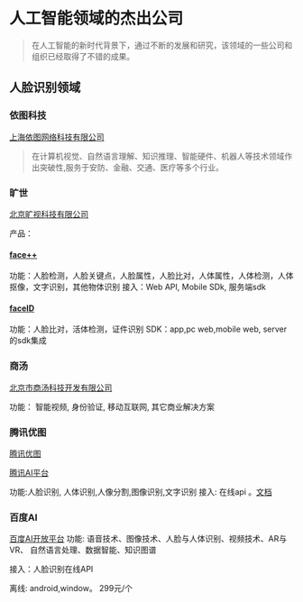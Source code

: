 # 人工智能领域的杰出公司

> 在人工智能的新时代背景下，通过不断的发展和研究，该领域的一些公司和组织已经取得了不错的成果。

## 人脸识别领域

### 依图科技

[上海依图网络科技有限公司](http://www.yitutech.com/)

> 在计算机视觉、自然语言理解、知识推理、智能硬件、机器人等技术领域作出突破性,服务于安防、金融、交通、医疗等多个行业。


### 旷世

[北京旷视科技有限公司](https://www.megvii.com/)

产品：

#### [face++](https://www.faceplusplus.com.cn/)

功能：人脸检测，人脸关键点，人脸属性，人脸比对，人体属性，人体检测，人体抠像，文字识别，其他物体识别
接入：Web API, Mobile SDk, 服务端sdk

#### [faceID](https://www.faceplusplus.com.cn/)

功能：人脸比对，活体检测，证件识别
SDK：app,pc web,mobile web, server 的sdk集成


### 商汤

[北京市商汤科技开发有限公司](https://www.sensetime.com/)

功能： 智能视频, 身份验证, 移动互联网, 其它商业解决方案


### 腾讯优图

[腾讯优图](https://open.youtu.qq.com/#/open)

[腾讯AI平台](https://ai.qq.com/)

功能:人脸识别, 人体识别,人像分割,图像识别,文字识别
接入: 在线api 。[文档](https://open.youtu.qq.com/legency/#/develop/new-platform)

### 百度AI
[百度AI开放平台](http://ai.baidu.com/)
功能:  语音技术、图像技术、人脸与人体识别、视频技术、AR与VR、 自然语言处理、数据智能、知识图谱

接入：人脸识别在线API

离线: android,window。 	299元/个



